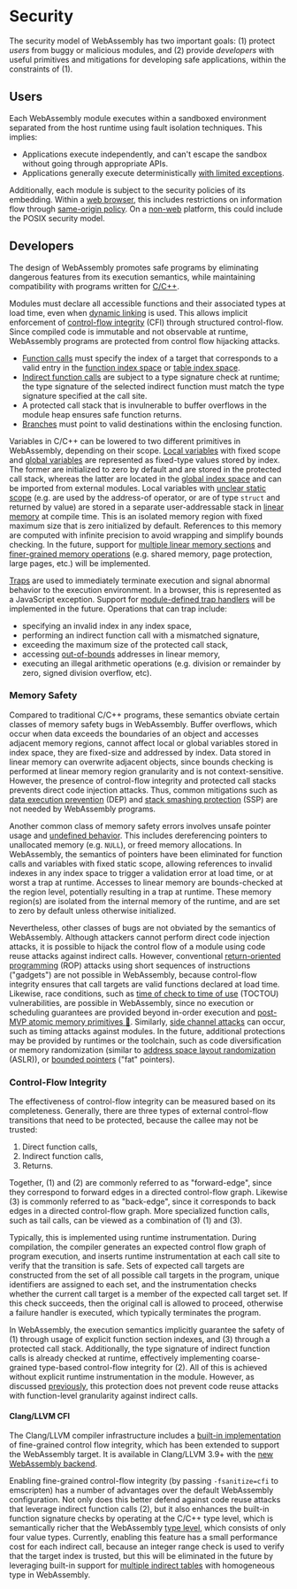 # Security

The security model of WebAssembly has two important goals: (1) protect *users*
from buggy or malicious modules, and (2) provide *developers* with useful
primitives and mitigations for developing safe applications, within the
constraints of (1).

## Users

Each WebAssembly module executes within a sandboxed environment separated from
the host runtime using fault isolation techniques. This implies:

  * Applications execute independently, and can't escape the sandbox without
  going through appropriate APIs.
  * Applications generally execute deterministically
  [with limited exceptions](Nondeterminism.md).

Additionally, each module is subject to the security policies of its embedding.
Within a [web browser](Web.md), this includes restrictions on information flow
through [same-origin policy][]. On a [non-web](NonWeb.md) platform, this could
include the POSIX security model.

## Developers

The design of WebAssembly promotes safe programs by eliminating dangerous
features from its execution semantics, while maintaining compatibility with
programs written for [C/C++](CAndC%2B%2B.md).

Modules must declare all accessible functions and their associated types
at load time, even when [dynamic linking](DynamicLinking.md) is used. This
allows implicit enforcement of [control-flow integrity][] (CFI) through
structured control-flow. Since compiled code is immutable and not observable at
runtime, WebAssembly programs are protected from control flow hijacking attacks.

  * [Function calls](Semantics.md#calls) must specify the index of a target
  that corresponds to a valid entry in the
  [function index space](Modules.md#function-index-space) or
  [table index space](Modules.md#table-index-space).
  * [Indirect function calls](Rationale.md#indirect-calls) are subject to a type
  signature check at runtime; the type signature of the selected indirect
  function must match the type signature specified at the call site.
  * A protected call stack that is invulnerable to buffer overflows in the
  module heap ensures safe function returns.
  * [Branches](Semantics.md#branches-and-nesting) must point to valid
  destinations within the enclosing function.

Variables in C/C++ can be lowered to two different primitives in WebAssembly,
depending on their scope. [Local variables](Semantics.md#local-variables)
with fixed scope and [global variables](Semantics.md#global-variables) are
represented as fixed-type values stored by index. The former are initialized
to zero by default and are stored in the protected call stack, whereas
the latter are located in the [global index space](Modules.md#global-index-space)
and can be imported from external modules. Local variables with
[unclear static scope](Rationale.md#locals) (e.g. are used by the address-of
operator, or are of type `struct` and returned by value) are stored in a separate
user-addressable stack in [linear memory](Semantics.md#linear-memory) at
compile time. This is an isolated memory region with fixed maximum size that is
zero initialized by default. References to this memory are computed with
infinite precision to avoid wrapping and simplify bounds checking. In the future,
support for [multiple linear memory sections](Modules.md#linear-memory-section) and
[finer-grained memory operations][future memory control]
(e.g. shared memory, page protection, large pages, etc.) will be implemented.

[Traps](Semantics.md#traps) are used to immediately terminate execution and
signal abnormal behavior to the execution environment. In a browser, this is
represented as a JavaScript exception. Support for
[module-defined trap handlers][future trapping]
will be implemented in the future. Operations that can trap include:

  * specifying an invalid index in any index space,
  * performing an indirect function call with a mismatched signature,
  * exceeding the maximum size of the protected call stack,
  * accessing [out-of-bounds](#Rationale.md#out-of-bounds) addresses in linear
  memory,
  * executing an illegal arithmetic operations (e.g. division or remainder by
  zero, signed division overflow, etc).

### Memory Safety
Compared to traditional C/C++ programs, these semantics obviate certain classes
of memory safety bugs in WebAssembly. Buffer overflows, which occur when data
exceeds the boundaries of an object and accesses adjacent memory regions, cannot
affect local or global variables stored in index space, they are fixed-size and
addressed by index. Data stored in linear memory can overwrite adjacent objects,
since bounds checking is performed at linear memory region granularity and is
not context-sensitive. However, the presence of control-flow integrity and
protected call stacks prevents direct code injection attacks. Thus,
common mitigations such as [data execution prevention][] (DEP) and
[stack smashing protection][] (SSP) are not needed by WebAssembly programs.

Another common class of memory safety errors involves unsafe pointer usage and
[undefined behavior](CAndC%2B%2B.md#undefined-behavior). This includes
dereferencing pointers to unallocated memory (e.g. `NULL`), or freed memory
allocations. In WebAssembly, the semantics of pointers have been eliminated for
function calls and variables with fixed static scope, allowing references to
invalid indexes in any index space to trigger a validation error at load time,
or at worst a trap at runtime. Accesses to linear memory are bounds-checked at
the region level, potentially resulting in a trap at runtime. These memory
region(s) are isolated from the internal memory of the runtime, and are set to
zero by default unless otherwise initialized.

Nevertheless, other classes of bugs are not obviated by the semantics of
WebAssembly. Although attackers cannot perform direct code injection attacks,
it is possible to hijack the control flow of a module using code reuse attacks
against indirect calls. However, conventional [return-oriented programming][]
(ROP) attacks using short sequences of instructions ("gadgets") are not possible
in WebAssembly, because control-flow integrity ensures that call targets are
valid functions declared at load time. Likewise, race conditions, such as
[time of check to time of use][] (TOCTOU) vulnerabilities, are possible in
WebAssembly, since no execution or scheduling guarantees are provided beyond
in-order execution and [post-MVP atomic memory primitives
🦄][future threads].
Similarly, [side channel attacks][] can occur, such as timing attacks against
modules. In the future, additional protections may be provided by runtimes or
the toolchain, such as code diversification or memory randomization (similar to
[address space layout randomization][] (ASLR)), or [bounded pointers][] ("fat"
pointers).

### Control-Flow Integrity
The effectiveness of control-flow integrity can be measured based on its
completeness. Generally, there are three types of external control-flow
transitions that need to be protected, because the callee may not be trusted:
  1. Direct function calls,
  2. Indirect function calls,
  3. Returns.

Together, (1) and (2) are commonly referred to as "forward-edge", since they
correspond to forward edges in a directed control-flow graph. Likewise (3) is
commonly referred to as "back-edge", since it corresponds to back edges in a
directed control-flow graph. More specialized function calls, such as tail
calls, can be viewed as a combination of (1) and (3).

Typically, this is implemented using runtime instrumentation. During
compilation, the compiler generates an expected control flow graph of program
execution, and inserts runtime instrumentation at each call site to verify that
the transition is safe. Sets of expected call targets are constructed from the
set of all possible call targets in the program, unique identifiers are assigned
to each set, and the instrumentation checks whether the current call target is
a member of the expected call target set. If this check succeeds, then the
original call is allowed to proceed, otherwise a failure handler is executed,
which typically terminates the program.

In WebAssembly, the execution semantics implicitly guarantee the safety of (1)
through usage of explicit function section indexes, and (3) through a protected
call stack. Additionally, the type signature of indirect function calls is
already checked at runtime, effectively implementing coarse-grained type-based
control-flow integrity for (2). All of this is achieved without explicit runtime
instrumentation in the module. However, as discussed
[previously](#memory-safety), this protection does not prevent code reuse
attacks with function-level granularity against indirect calls.

#### Clang/LLVM CFI
The Clang/LLVM compiler infrastructure includes a [built-in implementation] of
fine-grained control flow integrity, which has been extended to support the
WebAssembly target. It is available in Clang/LLVM 3.9+ with the
[new WebAssembly backend].

Enabling fine-grained control-flow integrity (by passing `-fsanitize=cfi` to
emscripten) has a number of advantages over the default WebAssembly
configuration. Not only does this better defend against code reuse attacks that
leverage indirect function calls (2), but it also enhances the built-in function
signature checks by operating at the C/C++ type level, which is semantically
richer that the WebAssembly [type level](Semantics.md#types), which consists
of only four value types. Currently, enabling this feature has a small
performance cost for each indirect call, because an integer range check is
used to verify that the target index is trusted, but this will be eliminated in
the future by leveraging built-in support for
[multiple indirect tables](Modules.md#table-index-space) with homogeneous type
in WebAssembly.

  [address space layout randomization]: https://en.wikipedia.org/wiki/Address_space_layout_randomization
  [bounded pointers]: https://en.wikipedia.org/wiki/Bounded_pointer
  [built-in implementation]: https://clang.llvm.org/docs/ControlFlowIntegrity.html
  [control-flow integrity]: https://research.microsoft.com/apps/pubs/default.aspx?id=64250
  [data execution prevention]: https://en.wikipedia.org/wiki/Executable_space_protection
  [forward-edge control-flow integrity]: https://www.usenix.org/node/184460
  [new WebAssembly backend]: https://github.com/WebAssembly/binaryen#cc-source--webassembly-llvm-backend--s2wasm--webassembly
  [return-oriented programming]: https://en.wikipedia.org/wiki/Return-oriented_programming
  [same-origin policy]: https://www.w3.org/Security/wiki/Same_Origin_Policy
  [side channel attacks]: https://en.wikipedia.org/wiki/Side-channel_attack
  [stack smashing protection]: https://en.wikipedia.org/wiki/Buffer_overflow_protection#Random_canaries
  [time of check to time of use]: https://en.wikipedia.org/wiki/Time_of_check_to_time_of_use

[future threads]: https://github.com/WebAssembly/design/issues/1073
[future memory control]: FutureFeatures.md#finer-grained-control-over-memory
[future trapping]: FutureFeatures.md#trapping-or-non-trapping-strategies

